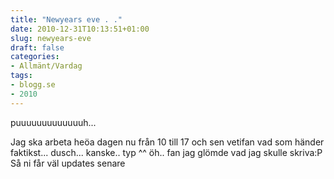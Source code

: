 ```yaml
---
title: "Newyears eve . ."
date: 2010-12-31T10:13:51+01:00
slug: newyears-eve
draft: false
categories:
- Allmänt/Vardag
tags:
- blogg.se
- 2010
---
```

puuuuuuuuuuuuuh...  
  
Jag ska arbeta heöa dagen nu från 10 till 17 och sen vetifan vad som händer faktikst... dusch... kanske.. typ ^^ öh.. fan jag glömde vad jag skulle skriva:P Så ni får väl updates senare